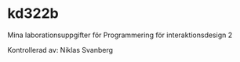 kd322b
======

Mina laborationsuppgifter för Programmering för interaktionsdesign 2 

Kontrollerad av: Niklas Svanberg
